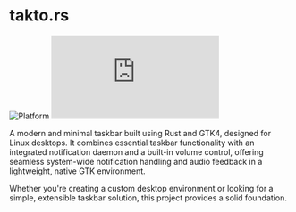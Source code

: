 # takto.rs
![Platform](https://img.shields.io/badge/platform-linux-blue)
![GitHub License](https://img.shields.io/github/license/simonkov/takto.rs)

A modern and minimal taskbar built using Rust and GTK4, designed for Linux desktops. It combines essential taskbar functionality with an integrated notification daemon and a built-in volume control, offering seamless system-wide notification handling and audio feedback in a lightweight, native GTK environment.

Whether you're creating a custom desktop environment or looking for a simple, extensible taskbar solution, this project provides a solid foundation.
